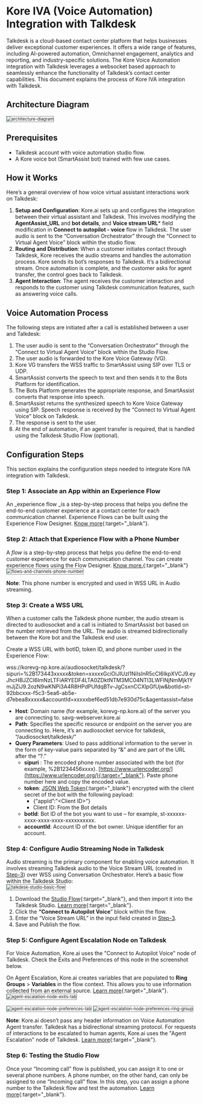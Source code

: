 # Kore IVA (Voice Automation) Integration with Talkdesk

Talkdesk is a cloud-based contact center platform that helps businesses deliver exceptional customer experiences. It offers a wide range of features, including AI-powered automation, Omnichannel engagement, analytics and reporting, and industry-specific solutions. The Kore Voice Automation integration with Talkdesk leverages a websocket based approach to seamlessly enhance the functionality of Talkdesk’s contact center capabilities. This document explains the process of Kore IVA integration with Talkdesk.

## Architecture Diagram

<img src="../images/architecture-diagram-1.png" alt="architecture-diagram" title="architecture-diagram" style="border: 1px solid gray; zoom:80%;">

## Prerequisites

* Talkdesk account with voice automation studio flow.
* A Kore voice bot (SmartAssist bot) trained with few use cases.

## How it Works

Here’s a general overview of how voice virtual assistant interactions work on Talkdesk:

1. **Setup and Configuration**: Kore.ai sets up and configures the integration between their virtual assistant and Talkdesk. This involves modifying the **AgentAssist_URL** and **bot details**, and **Voice stream URL*** field modification in **Connect to autopilot - voice** flow in Talkdesk. The user audio is sent to the “Conversation Orchestrator” through the “Connect to Virtual Agent Voice” block within the studio flow.
2. **Routing and Distribution**: When a customer initiates contact through Talkdesk, Kore receives the audio streams and handles the automation process. Kore sends its bot’s responses to Talkdesk. It’s a bidirectional stream. Once automation is complete, and the customer asks for agent transfer, the control goes back to Talkdesk.
3. **Agent Interaction**: The agent receives the customer interaction and responds to the customer using Talkdesk communication features, such as answering voice calls.

## Voice Automation Process

The following steps are initiated after a call is established between a user and Talkdesk:

1. The user audio is sent to the “Conversation Orchestrator” through the “Connect to Virtual Agent Voice” block within the Studio Flow.
2. The user audio is forwarded to the Kore Voice Gateway (VG).
3. Kore VG transfers the WSS traffic to SmartAssist using SIP over TLS or UDP.
4. SmartAssist converts the speech to text and then sends it to the Bots Platform for identification.
5. The Bots Platform generates the appropriate response, and SmartAssist converts that response into speech.
6. SmartAssist returns the synthesized speech to Kore Voice Gateway using SIP. Speech response is received by the “Connect to Virtual Agent Voice” block on Talkdesk.
7. The response is sent to the user.
8. At the end of automation, if an agent transfer is required, that is handled using the Talkdesk Studio Flow (optional).

## Configuration Steps

This section explains the configuration steps needed to integrate Kore IVA integration with Talkdesk.

### Step 1: Associate an App within an Experience Flow

An _experience flow _is a step-by-step process that helps you define the end-to-end customer experience at a contact center for each communication channel. Experience Flows can be built using the Experience Flow Designer. [Know more](https://docs.kore.ai/smartassist/experience-flows/flow-designer/){:target="_blank"}.

### Step 2: Attach that Experience Flow with a Phone Number

A _flow_ is a step-by-step process that helps you define the end-to-end customer experience for each communication channel. You can create experience flows using the Flow Designer. [Know more.](https://docs.kore.ai/xo/flows/create-flows/#:~:text=a%20Start%20Flow-,Voice,-Chat){:target="_blank"}  
<img src="../images/flows-and-channels-phone-number-2.png" alt="flows-and-channels-phone-number" title="flows-and-channels-phone-number" style="border: 1px solid gray; zoom:80%;">

**Note**: This phone number is encrypted and used in WSS URL in Audio streaming.

### Step 3: Create a WSS URL

When a customer calls the Talkdesk phone number, the audio stream is directed to audiosocket and a call is initiated to SmartAssist bot based on the number retrieved from the URL. The audio is streamed bidirectionally between the Kore bot and the Talkdesk end user.

Create a WSS URL with botID, token ID, and phone number used in the Experience Flow:

wss://korevg-np.kore.ai/audiosocket/talkdesk/?sipuri=%2B173443xxxxx&token=xxxxxGciOiJIUzI1NiIsInR5cCI6IkpXVCJ9.eyJhcHBJZCI6ImNzLTFiARYEDF4LTA0ZDktNTM3MC04NTI3LWFlNjNmMjk1YmJjZiJ9.2ozN9wKNPi3A4R8HPdPUfdqBTv-JgCsxnCCXlpGfUjw&botId=st-92bbcxxx-f5c3-5ea6-ab5e-d7ebea8xxxxx&accountId=xxxxxbef6ed51db7e930d75c&agentassist=false

* **Host**: Domain name (for example, korevg-np.kore.ai) of the server you are connecting to. savg-webserver.kore.ai
* **Path**: Specifies the specific resource or endpoint on the server you are connecting to. Here, it’s an audiosocket service for talkdesk, “/audiosocket/talkdesk/”
* **Query Parameters**:  Used to pass additional information to the server in the form of key-value pairs separated by “&” and are part of the URL after the “?.”
    * **sipuri** : The encoded phone number associated with the bot (for example, %2B1234456xxxx). [https://www.urlencoder.org/](https://www.urlencoder.org/){:target="_blank"}. Paste phone number here and copy the encoded value.
    * **token**: [JSON Web Token](https://jwt.io){:target="_blank"} encrypted with the client secret of the bot with the following payload:
        * {“appId”:”&lt;Client ID>”}
        * Client ID: From the Bot details
    * **botId**: Bot ID of the bot you want to use – for example, st-xxxxxx-xxxx-xxxx-xxxx-xxxxxxxxxx.
    * **accountId**: Account ID of the bot owner. Unique identifier for an account.

### Step 4: Configure Audio Streaming Node in Talkdesk

Audio streaming is the primary component for enabling voice automation. It involves streaming Talkdesk audio to the Voice Stream URL (created in [Step-3](#step-3-create-a-wss-url)) over WSS using Conversation Orchestrator. Here’s a basic flow within the Talkdesk Studio:  
<img src="../images/talkdesk-studio-basic-flow-3.png" alt="talkdesk-studio-basic-flow" title="talkdesk-studio-basic-flow" style="border: 1px solid gray; zoom:80%;">

1. Download the [Studio Flow](https://raw.githubusercontent.com/Koredotcom/korecc-twilio/master/TalkDesk/SmartAssist/VoiceAutomation.json){:target="_blank"}, and then import it into the Talkdesk Studio. [Learn more](https://studio.talkdesk.com/docs/importing-and-exporting-flows#importing-a-flow){:target="_blank"}.
2. Click the **“Connect to Autopilot Voice**” block within the flow.
3. Enter the “Voice Stream URL” in the input field created in [Step-3](#step-3-create-a-wss-url).
4. Save and Publish the flow.

### Step 5: Configure Agent Escalation Node on Talkdesk

For Voice Automation, Kore.ai uses the "Connect to Autopilot Voice" node of Talkdesk. Check the Exits and Preferences of this node in the screenshot below.

On Agent Escalation, Kore.ai creates variables that are populated to **Ring Groups** > **Variables** in the flow context. This allows you to use information collected from an external source. [Learn more](https://studio.talkdesk.com/docs/preferences-assignment-dial#:~:text=the%20latter%20allows%20you%20to%20use%20information%20collected%20from%20an%20external%20source%20such%20as%20a%20Customer%20Relationship%20Manager){:target="_blank"}.  
<img src="../images/agent-escalation-node-exits-tab-4.png" alt="agent-escalation-node-exits-tab" title="agent-escalation-node-exits-tab" style="border: 1px solid gray; zoom:80%;">  

<img src="../images/agent-escalation-node-preferences-tab-5.png" alt="agent-escalation-node-preferences-tab" title="agent-escalation-node-preferences-tab" style="border: 1px solid gray; zoom:80%;">  

<img src="../images/agent-escalation-node-preferences-ring-group-6.png" alt="agent-escalation-node-preferences-ring-group" title="agent-escalation-node-preferences-ring-group" style="border: 1px solid gray; zoom:80%;">

**Note**: Kore.ai doesn’t pass any header information on Voice Automation Agent transfer. Talkdesk has a bidirectional streaming protocol. For requests of interactions to be escalated to human agents, Kore.ai uses the "Agent Escalation" node of Talkdesk. [Learn more](https://support.talkdesk.com/hc/en-us/articles/9484798498587-Conversation-Orchestrator-Streaming-Bidirectional-Audio#:~:text=If%20you%20need%20the%20call%20to%20be%20escalated%20to%20a%20live%20agent%2C%20then%20configure%20the%20%E2%80%9CEscalation%E2%80%9D%20exit%20and%20add%20an%20Assignment%20and%20Dial%20component%20step){:target="_blank"}.

### Step 6: Testing the Studio Flow

Once your “Incoming call” flow is published, you can assign it to one or several phone numbers. A phone number, on the other hand, can only be assigned to one “Incoming call” flow. In this step, you can assign a phone number to the Talkdesk flow and test the automation. [Learn more](https://studio.talkdesk.com/docs/assigning-a-flow-to-a-number){:target="_blank"}.

